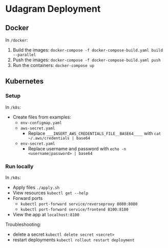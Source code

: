 # Udagram Deployment

## Docker

In `/docker`:

1. Build the images: `docker-compose -f docker-compose-build.yaml build --parallel`
1. Push the images: `docker-compose -f docker-compose-build.yaml push`
1. Run the containers: `docker-compose up`

## Kubernetes

### Setup

In `/k8s`:

- Create files from examples:
  - `env-configmap.yaml`
  - `aws-secret.yaml`
    - Replace `___INSERT_AWS_CREDENTIALS_FILE__BASE64____` with `cat ~/.aws/credentials | base64`
  - `env-secret.yaml`
    - Replace username and password with `echo -n <username|password> | base64`

### Run locally

In `/k8s`:

- Apply files `./apply.sh`
- View resources `kubectl get --help`
- Forward ports
  - `kubectl port-forward service/reverseproxy 8080:8080`
  - `kubectl port-forward service/frontend 8100:8100`
- View the app at `localhost:8100`

Troubleshooting:

- delete a secret `kubectl delete secret <secret>`
- restart deployments `kubectl rollout restart deployment`
